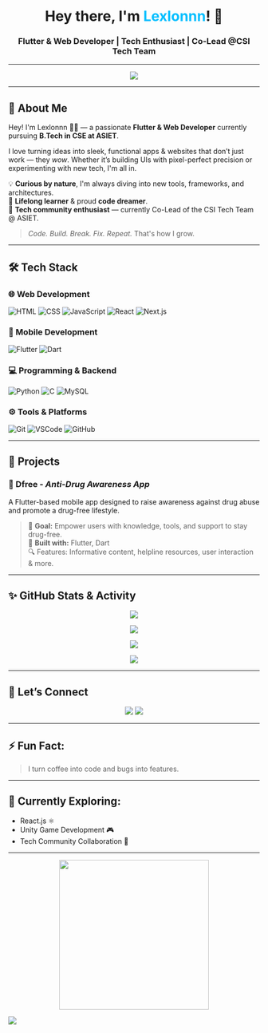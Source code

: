 <h1 align="center">Hey there, I'm <span style="color:#00BFFF;">Lexlonnn</span>! 👋</h1>  
<h3 align="center">Flutter & Web Developer | Tech Enthusiast | Co-Lead @CSI Tech Team</h3>

---

<!-- Typing Animation -->
<p align="center">
  <img src="https://readme-typing-svg.herokuapp.com?font=Fira+Code&size=24&pause=1000&color=00F7FF&center=true&vCenter=true&width=435&lines=Hi+I'm+Lexlonnn!;Web+%26+Flutter+Developer;Tech+Explorer+%7C+Code+Dreamer" />
</p>

---

## 🚀 About Me
Hey! I'm Lexlonnn 👨‍💻 — a passionate **Flutter & Web Developer** currently pursuing **B.Tech in CSE at ASIET**.  

I love turning ideas into sleek, functional apps & websites that don’t just work — they *wow*. Whether it’s building UIs with pixel-perfect precision or experimenting with new tech, I'm all in.

💡 **Curious by nature**, I'm always diving into new tools, frameworks, and architectures.  
🧠 **Lifelong learner** & proud **code dreamer**.  
🤝 **Tech community enthusiast** — currently Co-Lead of the CSI Tech Team @ ASIET.  

> *Code. Build. Break. Fix. Repeat.* That's how I grow.

---

## 🛠️ Tech Stack

### 🌐 Web Development
![HTML](https://img.shields.io/badge/HTML-E34F26?style=flat&logo=html5&logoColor=white)
![CSS](https://img.shields.io/badge/CSS-1572B6?style=flat&logo=css3)
![JavaScript](https://img.shields.io/badge/JavaScript-F7DF1E?style=flat&logo=javascript&logoColor=black)
![React](https://img.shields.io/badge/React-20232A?style=flat&logo=react&logoColor=61DAFB)
![Next.js](https://img.shields.io/badge/Next.js-000000?style=flat&logo=nextdotjs&logoColor=white)


### 📱 Mobile Development
![Flutter](https://img.shields.io/badge/Flutter-02569B?style=flat&logo=flutter&logoColor=white)
![Dart](https://img.shields.io/badge/Dart-0175C2?style=flat&logo=dart&logoColor=white)

### 💻 Programming & Backend
![Python](https://img.shields.io/badge/Python-3776AB?style=flat&logo=python)
![C](https://img.shields.io/badge/C-00599C?style=flat&logo=c)
![MySQL](https://img.shields.io/badge/MySQL-4479A1?style=flat&logo=mysql)

### ⚙️ Tools & Platforms
![Git](https://img.shields.io/badge/Git-F05032?style=flat&logo=git)
![VSCode](https://img.shields.io/badge/VSCode-007ACC?style=flat&logo=visual-studio-code)
![GitHub](https://img.shields.io/badge/GitHub-181717?style=flat&logo=github)

---

## 🧩 Projects

### 📱 Dfree - *Anti-Drug Awareness App*
A Flutter-based mobile app designed to raise awareness against drug abuse and promote a drug-free lifestyle.  
> 🧠 **Goal:** Empower users with knowledge, tools, and support to stay drug-free.  
> 🚀 **Built with:** Flutter, Dart  
> 🔍 Features: Informative content, helpline resources, user interaction & more.

---

## ✨ GitHub Stats & Activity

<p align="center">
  <img src="https://github-readme-stats.vercel.app/api?username=Lexlonnn&show_icons=true&theme=tokyonight" />
</p>

<p align="center">
  <img src="https://github-readme-stats.vercel.app/api/top-langs/?username=Lexlonnn&layout=compact&theme=tokyonight" />
</p>

<p align="center">
  <img src="https://github-readme-streak-stats.herokuapp.com?user=Lexxlonnn&theme=tokyonight&hide_border=false" />
</p>

<p align="center">
  <img src="https://github-profile-trophy.vercel.app/?username=Lexlonnn&theme=radical&row=1&column=6" />
</p>

---

## 🔗 Let’s Connect

<p align="center">
  <a href="https://www.linkedin.com/in/ravish-r-b-05697232a"><img src="https://img.shields.io/badge/-LinkedIn-blue?style=flat&logo=linkedin" /></a>
  <a href="https://www.instagram.com/__ravishh.__?igsh=MXhpd2t1NDk3NWRhMg=="><img src="https://img.shields.io/badge/-Instagram-DC3175?style=flat&logo=instagram&logoColor=white" /></a>
</p>

---

## ⚡ Fun Fact:
> I turn coffee into code and bugs into features.

---

## 🧠 Currently Exploring:
- React.js ⚛️  
- Unity Game Development 🎮  
- Tech Community Collaboration 🤝  

---

<!-- Cool GIF just for fun -->
<p align="center">
  <img src="https://media.giphy.com/media/qgQUggAC3Pfv687qPC/giphy.gif" width="300" />
</p>

<!-- Animated Wave Footer -->
<img src="https://capsule-render.vercel.app/api?type=waving&color=gradient&height=100&section=footer"/>
